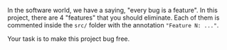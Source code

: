 In the software world, we have a saying, "every bug is a feature". In this project, there are 4 "features" that you should eliminate. Each of them is commented inside the `src/` folder with the annotation `"Feature N: ..."`.

Your task is to make this project bug free.
